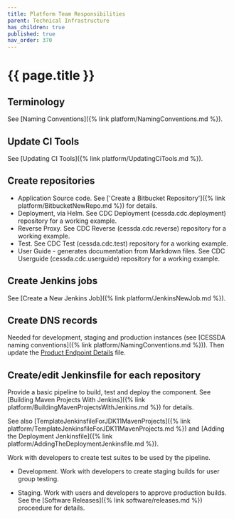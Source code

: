 ```yaml
---
title: Platform Team Responsibilities
parent: Technical Infrastructure
has_children: true
published: true
nav_order: 370
---
```


# {{ page.title }}

## Terminology

See [Naming Conventions]({% link platform/NamingConventions.md %}).

## Update CI Tools

See [Updating CI Tools]({% link platform/UpdatingCiTools.md %}).

## Create repositories

- Application Source code. See ['Create a Bitbucket Repository']({% link platform/BitbucketNewRepo.md %}) for details.
- Deployment, via Helm. See CDC Deployment (cessda.cdc.deployment) repository for a working example.
- Reverse Proxy. See CDC Reverse (cessda.cdc.reverse) repository for a working example.
- Test. See CDC Test (cessda.cdc.test) repository for a working example.
- User Guide - generates documentation from Markdown files.
        See CDC Userguide (cessda.cdc.userguide) repository for a working example.

## Create Jenkins jobs

See [Create a New Jenkins Job]({% link platform/JenkinsNewJob.md %}).

## Create DNS records

Needed for development, staging and production instances (see [CESSDA naming conventions]({% link platform/NamingConventions.md %})).
Then update the
[Product Endpoint Details](https://docs.google.com/spreadsheets/d/1HNkqfw09SCj2ZLeMLH3sUw2LIYyjP6hUIXbpsrWULMo/edit?usp=sharing) file.

## Create/edit Jenkinsfile for each repository

Provide a basic pipeline to build, test and deploy the component.
See [Building Maven Projects With Jenkins]({% link platform/BuildingMavenProjectsWithJenkins.md %}) for details.

See also [TemplateJenkinsfileForJDK11MavenProjects]({% link platform/TemplateJenkinsfileForJDK11MavenProjects.md %})
and [Adding the Deployment Jenkinsfile]({% link platform/AddingTheDeploymentJenkinsfile.md %}).

Work with developers to create test suites to be used by the pipeline.

- Development. Work with developers to create staging builds for user group testing.

- Staging. Work with users and developers to approve production builds.
        See the [Software Releases]({% link software/releases.md %}) proceedure for details.
